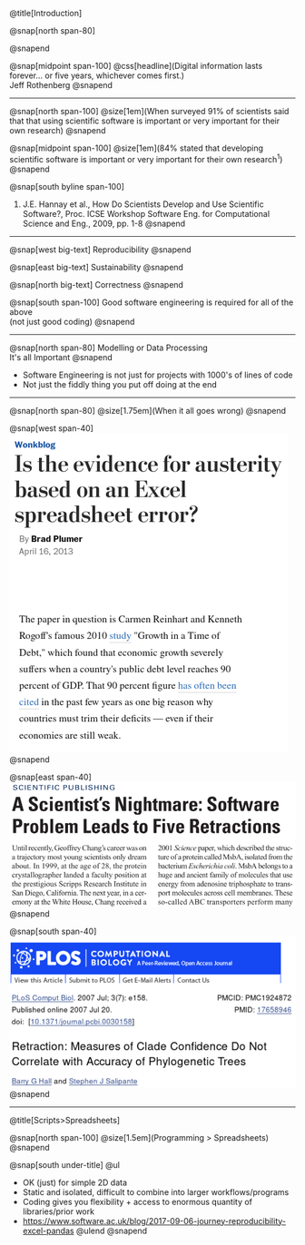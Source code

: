 @title[Introduction]

@snap[north span-80]

@snapend

@snap[midpoint span-100]
@css[headline](Digital information lasts forever... or five years, whichever comes first.)<br>
Jeff Rothenberg
@snapend

---

@snap[north span-100]
@size[1em](When surveyed 91% of scientists said that that using scientific software is important or very important for their own research)
@snapend

@snap[midpoint span-100]
@size[1em](84% stated that developing scientific software is important or very important for their own research<sup>1</sup>)
@snapend

@snap[south byline span-100]
1. J.E. Hannay et al., How Do Scientists Develop and Use Scientific Software?, Proc. ICSE Workshop Software Eng. for Computational Science and Eng., 2009, pp. 1-8
@snapend

---

@snap[west big-text]
Reproducibility
@snapend

@snap[east big-text]
Sustainability
@snapend

@snap[north big-text]
Correctness
@snapend

@snap[south span-100]
Good software engineering is required for all of the above<br>
(not just good coding)
@snapend

---

<!-- @title[Data Processing is Important] -->

@snap[north span-80]
Modelling or Data Processing<br>It's all Important
@snapend

* Software Engineering is not just for projects with 1000's of lines of code
* Not just the fiddly thing you put off doing at the end

---

@snap[north span-80]
@size[1.75em](When it all goes wrong)
@snapend

@snap[west span-40]
![Excel](presentation/introduction/images/excel.png)
@snapend

@snap[east span-40]
![Chang](presentation/introduction/images/chang.png)
@snapend

@snap[south span-40]
![Plos](presentation/introduction/images/plos.png)
@snapend

---

@title[Scripts>Spreadsheets]

@snap[north span-100]
@size[1.5em](Programming > Spreadsheets)
@snapend

@snap[south under-title]
@ul[](false)
- OK (just) for simple 2D data
- Static and isolated, difficult to combine into larger workflows/programs
- Coding gives you flexibility + access to enormous quantity of libraries/prior work
- https://www.software.ac.uk/blog/2017-09-06-journey-reproducibility-excel-pandas
@ulend
@snapend
